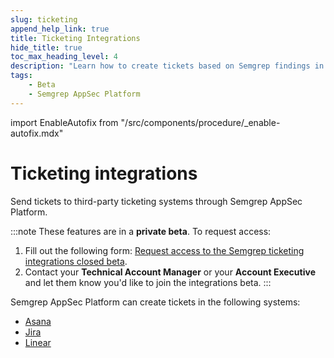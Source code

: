 ```yaml
---
slug: ticketing
append_help_link: true
title: Ticketing Integrations
hide_title: true
toc_max_heading_level: 4
description: "Learn how to create tickets based on Semgrep findings in third-party ticketing systems."
tags:
    - Beta
    - Semgrep AppSec Platform
---
```



import EnableAutofix from "/src/components/procedure/_enable-autofix.mdx"

# Ticketing integrations

Send tickets to third-party ticketing systems through Semgrep AppSec Platform.

:::note
These features are in a **private beta**. To request access:
1. Fill out the following form: [Request access to the Semgrep ticketing integrations closed beta](https://get.semgrep.dev/Jira-asana-linear-private-beta.html).
2. Contact your **Technical Account Manager** or your **Account Executive** and let them know you'd like to join the integrations beta.
:::

Semgrep AppSec Platform can create tickets in the following systems:

* [Asana](/semgrep-appsec-platform/asana)
* [Jira](/semgrep-appsec-platform/jira)
* [Linear](/semgrep-appsec-platform/linear)
